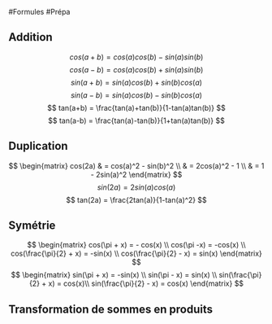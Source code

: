 #Formules #Prépa 
## Addition
$$
cos(a + b) = cos(a)cos(b) - sin(a)sin(b)
$$
$$
cos(a-b) = cos(a)cos(b) + sin(a)sin(b)
$$
$$
sin(a+b) = sin(a)cos(b) + sin(b)cos(a)
$$
$$
sin(a-b) = sin(a)cos(b) - sin(b)cos(a)
$$
$$
tan(a+b) = \frac{tan(a)+tan(b)}{1-tan(a)tan(b)}
$$
$$
tan(a-b) = \frac{tan(a)-tan(b)}{1+tan(a)tan(b)}
$$
## Duplication
$$
\begin{matrix}
cos(2a) & = cos(a)^2 - sin(b)^2 \\
& = 2cos(a)^2 - 1 \\
& = 1 - 2sin(a)^2
\end{matrix}
$$
$$
sin(2a) = 2sin(a)cos(a)
$$
$$
tan(2a) = \frac{2tan(a)}{1-tan(a)^2}
$$

## Symétrie
$$
\begin{matrix}
cos(\pi + x) = - cos(x) \\
cos(\pi -x) = -cos(x) \\
cos(\frac{\pi}{2} + x) = -sin(x) \\
cos(\frac{\pi}{2} - x) = sin(x)
\end{matrix}
$$
$$
\begin{matrix}
sin(\pi + x) = -sin(x) \\
sin(\pi - x) = sin(x) \\
sin(\frac{\pi}{2} + x)  = cos(x)\\
sin(\frac{\pi}{2} - x) = cos(x)
\end{matrix}
$$

## Transformation de sommes en produits
